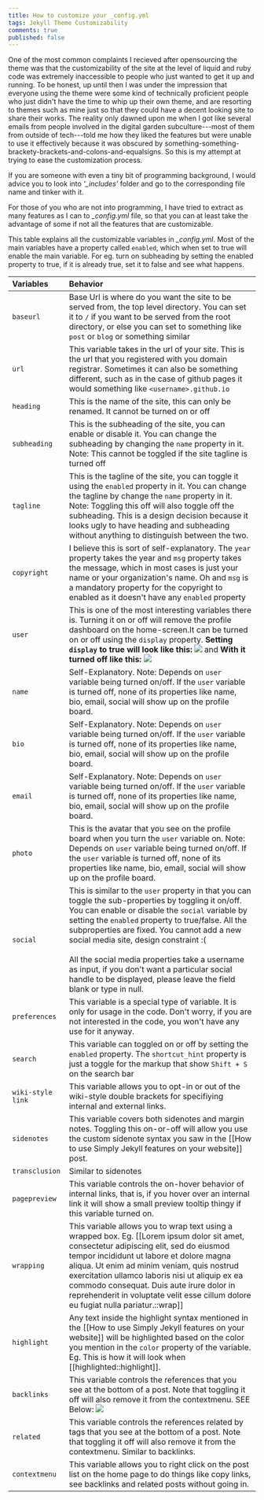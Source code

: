 ```yaml
---
title: How to customize your _config.yml
tags: Jekyll Theme Customizability
comments: true
published: false
---
```


One of the most common complaints I recieved after opensourcing the theme was that the customizability of the site at the level of liquid and ruby code was extremely inaccessible to people who just wanted to get it up and running. To be honest, up until then I was under the impression that everyone using the theme were some kind of technically proficient people who just didn't have the time to whip up their own theme, and are resorting to themes such as mine just so that they could have a decent looking site to share their works. The reality only dawned upon me when I got like several emails from people involved in the digital garden subculture---most of them from outside of tech---told me how they liked the features but were unable to use it effectively because it was obscured by something-something-brackety-brackets-and-colons-and-equalsigns. So this is my attempt at trying to ease the customization process.

If you are someone with even a tiny bit of programming background, I would advice you to look into _'\_includes'_ folder and go to the corresponding file name and tinker with it.

For those of you who are not into programming, I have tried to extract as many features as I can to _\_config.yml_ file, so that you can at least take the advantage of some if not all the features that are customizable.

This table explains all the customizable variables in _\_config.yml_. Most of the main variables have a property called `enabled`, which when set to true will enable the main variable. For eg. turn on subheading by setting the enabled property to true, if it is already true, set it to false and see what happens.

| Variables         | Behavior                                                                                                                                                                                                                                                                                                                                                                                                                                                                              |
| :---------------- | :------------------------------------------------------------------------------------------------------------------------------------------------------------------------------------------------------------------------------------------------------------------------------------------------------------------------------------------------------------------------------------------------------------------------------------------------------------------------------------ |
| `baseurl`         | Base Url is where do you want the site to be served from, the top level directory. You can set it to `/` if you want to be served from the root directory, or else you can set to something like `post` or `blog` or something similar                                                                                                                                                                                                                                                |
| `url`             | This variable takes in the url of your site. This is the url that you registered with you domain registrar. Sometimes it can also be something different, such as in the case of github pages it would something like `<username>.github.io`                                                                                                                                                                                                                                          |
| `heading`         | This is the name of the site, this can only be renamed. It cannot be turned on or off                                                                                                                                                                                                                                                                                                                                                                                                 |
| `subheading`      | This is the subheading of the site, you can enable or disable it. You can change the subheading by changing the `name` property in it. Note: This cannot be toggled if the site tagline is turned off                                                                                                                                                                                                                                                                                 |
| `tagline`         | This is the tagline of the site, you can toggle it using the `enabled` property in it. You can change the tagline by change the `name` property in it. Note: Toggling this off will also toggle off the subheading. This is a design decision because it looks ugly to have heading and subheading without anything to distinguish between the two.                                                                                                                                   |
| `copyright`       | I believe this is sort of self-explanatory. The `year` property takes the year and `msg` property takes the message, which in most cases is just your name or your organization's name. Oh and `msg` is a mandatory property for the copyright to enabled as it doesn't have any `enabled` property                                                                                                                                                                                   |
| `user`            | This is one of the most interesting variables there is. Turning it on or off will remove the profile dashboard on the home-screen.It can be turned on or off using the `display` property. **Setting `display` to true will look like this:** <img src='/assets/img/profile_board.png'> and **With it turned off like this:** <img src='/assets/img/site_without_profile.png'>                                                                                                        |
| `name`            | Self-Explanatory. Note: Depends on `user` variable being turned on/off. If the `user` variable is turned off, none of its properties like name, bio, email, social will show up on the profile board.                                                                                                                                                                                                                                                                                 |
| `bio`             | Self-Explanatory. Note: Depends on `user` variable being turned on/off. If the `user` variable is turned off, none of its properties like name, bio, email, social will show up on the profile board.                                                                                                                                                                                                                                                                                 |
| `email`           | Self-Explanatory. Note: Depends on `user` variable being turned on/off. If the `user` variable is turned off, none of its properties like name, bio, email, social will show up on the profile board.                                                                                                                                                                                                                                                                                 |
| `photo`           | This is the avatar that you see on the profile board when you turn the `user` variable on. Note: Depends on `user` variable being turned on/off. If the `user` variable is turned off, none of its properties like name, bio, email, social will show up on the profile board.                                                                                                                                                                                                        |
| `social`          | This is similar to the `user` property in that you can toggle the sub-properties by toggling it on/off. You can enable or disable the `social` variable by setting the `enabled` property to true/false. All the subproperties are fixed. You cannot add a new social media site, design constraint :( <br><br> All the social media properties take a username as input, if you don't want a particular social handle to be displayed, please leave the field blank or type in null. |
| `preferences`     | This variable is a special type of variable. It is only for usage in the code. Don't worry, if you are not interested in the code, you won't have any use for it anyway.                                                                                                                                                                                                                                                                                                              |
| `search`          | This variable can toggled on or off by setting the `enabled` property. The `shortcut_hint` property is just a toggle for the markup that show `Shift + S` on the search bar                                                                                                                                                                                                                                                                                                           |
| `wiki-style link` | This variable allows you to opt-in or out of the wiki-style double brackets for specifiying internal and external links.                                                                                                                                                                                                                                                                                                                                                              |
| `sidenotes`       | This variable covers both sidenotes and margin notes. Toggling this on-or-off will allow you use the custom sidenote syntax you saw in the [[How to use Simply Jekyll features on your website]] post.                                                                                                                                                                                                                                                                                |
| `transclusion`    | Similar to sidenotes                                                                                                                                                                                                                                                                                                                                                                                                                                                                  |
| `pagepreview`     | This variable controls the on-hover behavior of internal links, that is, if you hover over an internal link it will show a small preview tooltip thingy if this variable turned on.                                                                                                                                                                                                                                                                                                   |
| `wrapping`        | This variable allows you to wrap text using a wrapped box. Eg. [[Lorem ipsum dolor sit amet, consectetur adipiscing elit, sed do eiusmod tempor incididunt ut labore et dolore magna aliqua. Ut enim ad minim veniam, quis nostrud exercitation ullamco laboris nisi ut aliquip ex ea commodo consequat. Duis aute irure dolor in reprehenderit in voluptate velit esse cillum dolore eu fugiat nulla pariatur.::wrap]]                                                               |
| `highlight`       | Any text inside the highlight syntax mentioned in the [[How to use Simply Jekyll features on your website]] will be highlighted based on the color you mention in the `color` property of the variable. Eg. This is how it will look when [[highlighted::highlight]].                                                                                                                                                                                                                 |
| `backlinks`       | This variable controls the references that you see at the bottom of a post. Note that toggling it off will also remove it from the contextmenu. SEE Below: <img src="/assets/img/backlinks.png">                                                                                                                                                                                                                                                                                      |
| `related`         | This variable controls the references related by tags that you see at the bottom of a post. Note that toggling it off will also remove it from the contextmenu. Similar to backlinks.                                                                                                                                                                                                                                                                                                 |
| `contextmenu`     | This variable allows you to right click on the post list on the home page to do things like copy links, see backlinks and related posts without going in.                                                                                                                                                                                                                                                                                                                             |
